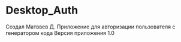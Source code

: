 # Desktop_Auth
Создал Матввев Д.
Приложение для авторизации пользователя с генератором кода
Версия приложения 1.0

